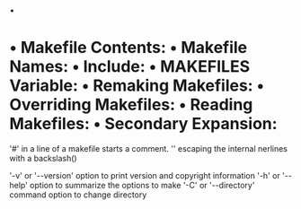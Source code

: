 .
===============================
• Makefile Contents:
• Makefile Names:
• Include:
• MAKEFILES Variable:
• Remaking Makefiles:
• Overriding Makefiles:
• Reading Makefiles:
• Secondary Expansion:
===============================

'#' in a line of a makefile starts a comment.
'\' escaping the internal nerlines with a backslash(\)

'-v' or '--version'   option to print version and copyright information
'-h' or '--help'      option to summarize the options to make
'-C' or '--directory' command option to change directory


